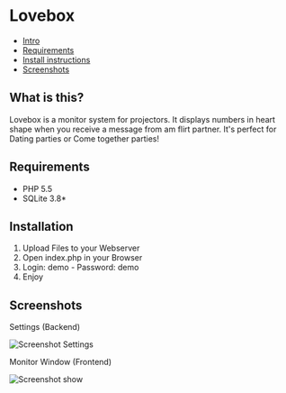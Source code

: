 # Lovebox

- [Intro](#what-is-this)
- [Requirements](#requirements)
- [Install instructions](#installation)
- [Screenshots](#screenshots)

## What is this?
Lovebox is a monitor system for projectors.
It displays numbers in heart shape when you receive a message from am flirt partner.
It's perfect for Dating parties or Come together parties!



## Requirements
+ PHP 5.5
+ SQLite 3.8*

## Installation
1. Upload Files to your Webserver
2. Open index.php in your Browser
3. Login: demo - Password: demo
4. Enjoy



Screenshots
---------------------------------------
Settings (Backend)

![Screenshot Settings](http://www.atworkz.de/_git/lovebox/index.png)

Monitor Window (Frontend)

![Screenshot show](http://www.atworkz.de/_git/lovebox/show.png)

